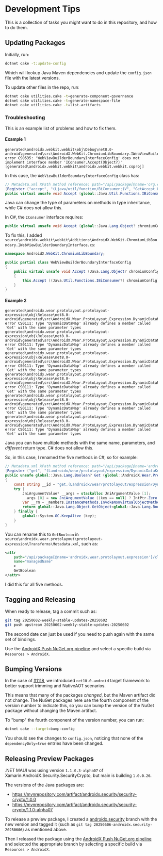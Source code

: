 # Development Tips

This is a collection of tasks you might want to do in this repository, and how to do them.

## Updating Packages

Initially, run:

```bash
dotnet cake -t:update-config
```

Which will lookup Java Maven dependencies and update the `config.json` file
with the latest versions.

To update other files in the repo, run:

```bash
dotnet cake utilities.cake -t=generate-component-governance
dotnet cake utilities.cake -t=generate-namespace-file
dotnet cake utilities.cake -t=list-artifacts
```

### Troubleshooting

This is an example list of problems and how to fix them.

#### Example 1

```
generated\androidx.webkit.webkit\obj\Debug\net8.0-android\generated\src\AndroidX.WebKit.ChromiumLibBoundary.IWebViewBuilderBoundaryInterface.cs(202,89):
error CS0535: 'WebViewBuilderBoundaryInterfaceConfig' does not implement interface member 'IConsumer.Accept(Object?)'
[generated\androidx.webkit.webkit\androidx.webkit.webkit.csproj]
```

In this case, the `WebViewBuilderBoundaryInterfaceConfig` class has:

```csharp
// Metadata.xml XPath method reference: path="/api/package[@name='org.chromium.support_lib_boundary']/class[@name='WebViewBuilderBoundaryInterface.Config']/method[@name='accept' and count(parameter)=1 and parameter[1][@type='java.util.function.BiConsumer&lt;java.lang.Integer, java.lang.Object&gt;']]"
[Register ("accept", "(Ljava/util/function/BiConsumer;)V", "GetAccept_Ljava_util_function_BiConsumer_Handler")]
public virtual unsafe void Accept (global::Java.Util.Functions.IBiConsumer? chromiumConfig)
```

Java can change the type of parameters on methods in type inheritance, while C# does *not* allow this.

In C#, the `IConsumer` interface requires:

```csharp
public virtual unsafe void Accept (global::Java.Lang.Object? chromiumConfig)
```

To fix this, I added `source\androidx.webkit\webkit\Additions\AndroidX.WebKit.ChromiumLibBoundary.IWebViewBuilderBoundaryInterface.cs`:

```csharp
namespace AndroidX.WebKit.ChromiumLibBoundary;

public partial class WebViewBuilderBoundaryInterfaceConfig
{
    public virtual unsafe void Accept (Java.Lang.Object? chromiumConfig)
    {
        this.Accept ((Java.Util.Functions.IBiConsumer?) chromiumConfig);
    }
}
```

#### Example 2

```
generated\androidx.wear.protolayout.protolayout-expression\obj\Release\net8.0-android\generated\src\AndroidX.Wear.ProtoLayout.Expression.DynamicDataMap.cs(136,44): error CS0111: Type 'DynamicDataMap' already defines a member called 'Get' with the same parameter types
generated\androidx.wear.protolayout.protolayout-expression\obj\Release\net8.0-android\generated\src\AndroidX.Wear.ProtoLayout.Expression.DynamicDataMap.cs(151,42): error CS0111: Type 'DynamicDataMap' already defines a member called 'Get' with the same parameter types
generated\androidx.wear.protolayout.protolayout-expression\obj\Release\net8.0-android\generated\src\AndroidX.Wear.ProtoLayout.Expression.DynamicDataMap.cs(166,44): error CS0111: Type 'DynamicDataMap' already defines a member called 'Get' with the same parameter types
generated\androidx.wear.protolayout.protolayout-expression\obj\Release\net8.0-android\generated\src\AndroidX.Wear.ProtoLayout.Expression.DynamicDataMap.cs(181,25): error CS0111: Type 'DynamicDataMap' already defines a member called 'Get' with the same parameter types
generated\androidx.wear.protolayout.protolayout-expression\obj\Release\net8.0-android\generated\src\AndroidX.Wear.ProtoLayout.Expression.DynamicDataMap.cs(196,45): error CS0111: Type 'DynamicDataMap' already defines a member called 'Get' with the same parameter types
generated\androidx.wear.protolayout.protolayout-expression\obj\Release\net8.0-android\generated\src\AndroidX.Wear.ProtoLayout.Expression.DynamicDataMap.cs(211,44): error CS0111: Type 'DynamicDataMap' already defines a member called 'Get' with the same parameter types
```

Java you can have multiple methods with the same name, parameters, and *different* return type. C# does not allow this.

So, in this case, I renamed the five methods in C#, so for example:

```csharp
// Metadata.xml XPath method reference: path="/api/package[@name='androidx.wear.protolayout.expression']/class[@name='DynamicDataMap']/method[@name='get' and count(parameter)=1 and parameter[1][@type='androidx.wear.protolayout.expression.DynamicDataKey&lt;androidx.wear.protolayout.expression.DynamicBuilders.DynamicBool&gt;']]"
[Register ("get", "(Landroidx/wear/protolayout/expression/DynamicDataKey;)Ljava/lang/Boolean;", "")]
public unsafe global::Java.Lang.Boolean? Get (global::AndroidX.Wear.ProtoLayout.Expression.DynamicDataKey key)
{
    const string __id = "get.(Landroidx/wear/protolayout/expression/DynamicDataKey;)Ljava/lang/Boolean;";
    try {
        JniArgumentValue* __args = stackalloc JniArgumentValue [1];
        __args [0] = new JniArgumentValue ((key == null) ? IntPtr.Zero : ((global::Java.Lang.Object) key).Handle);
        var __rm = _members.InstanceMethods.InvokeNonvirtualObjectMethod (__id, this, __args);
        return global::Java.Lang.Object.GetObject<global::Java.Lang.Boolean> (__rm.Handle, JniHandleOwnership.TransferLocalRef);
    } finally {
        global::System.GC.KeepAlive (key);
    }
}
```

You can rename this to `GetBoolean` in `source\androidx.wear.protolayout\protolayout-expression\Transforms\Metadata.xml`, such as:

```xml
<attr
    path="/api/package[@name='androidx.wear.protolayout.expression']/class[@name='DynamicDataMap']/method[@name='get' and count(parameter)=1 and parameter[1][@type='androidx.wear.protolayout.expression.DynamicDataKey&lt;androidx.wear.protolayout.expression.DynamicBuilders.DynamicBool&gt;']]"
    name="managedName"
    >
    GetBoolean
</attr>
```

I did this for all five methods.

## Tagging and Releasing

When ready to release, tag a commit such as:

```bash
git tag 20250602-weekly-stable-updates-20250602
git push upstream 20250602-weekly-stable-updates-20250602
```

The second date can just be used if you need to push again with the
same set of bindings.

Use the [AndroidX Push NuGet.org pipeline][androidx-pipeline] and
select a specific build via `Resources > AndroidX`.

## Bumping Versions

In the case of [#1118][1118], we introduced `net10.0-android` target
framework to better support trimming and NativeAOT scenarios.

This means that many of the packages *changed*, but the Maven artifact
did not change. The NuGet packages here use the fourth component of
the version number to indicate this, so you can bump the version of
the NuGet package without changing the Maven artifact.

To "bump" the fourth component of the version number, you can run:

```bash
dotnet cake --target=bump-config
```

You should see the changes to `config.json`, noticing that none of the
`dependencyOnly=true` entries have been changed.

## Releasing Preview Packages

.NET MAUI was using version `1.1.0.3-alpha07` of
Xamarin.AndroidX.Security.SecurityCrypto, but main is building
`1.0.0.26`.

The versions of the Java packages are:

* https://mvnrepository.com/artifact/androidx.security/security-crypto/1.0.0
* https://mvnrepository.com/artifact/androidx.security/security-crypto/1.1.0-alpha07

To release a preview package, I created a [androidx.security][androidx.security]
branch with the new version and tagged it (such as `git tag
20250606-androidx.security-20250606`) as mentioned above.

Then I released the package using the [AndroidX Push NuGet.org
pipeline][androidx-pipeline] and selected the appropriate branch by
selecting a specific build via `Resources > AndroidX`.

[1118]: https://github.com/dotnet/android-libraries/pull/1118
[androidx.security]: https://github.com/dotnet/android-libraries/tree/androidx.security
[androidx-pipeline]: https://devdiv.visualstudio.com/DevDiv/_build?definitionId=25324